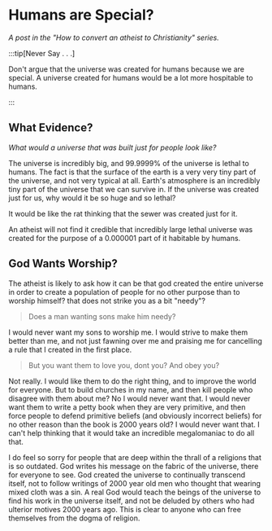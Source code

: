 # Humans are Special?

_A post in the "How to convert an atheist to Christianity" series._

:::tip[Never Say . . .]

Don't argue that the universe was created for humans because we are special.  A universe created for humans would be a lot more hospitable to humans.

:::

## What Evidence?

_What would a universe that was built just for people look like?_

The universe is incredibly big, and 99.9999% of the universe is lethal to humans.  The fact is that the surface of the earth is a very very tiny part of the universe, and not very typical at all.  Earth's atmosphere is an incredibly tiny part of the universe that we can survive in.  If the universe was created just for us, why would it be so huge and so lethal?

It would be like the rat thinking that the sewer was created just for it.

An atheist will not find it credible that incredibly large lethal universe was created for the purpose of a 0.000001 part of it habitable by humans.  

## God Wants Worship?

The atheist is likely to ask how it can be that god created the entire universe in order to create a population of people for no other purpose than to worship himself? that does not strike you as a bit "needy"?

> Does a man wanting sons make him needy?

I would never want my sons to worship me. I would strive to make them better than me, and not just fawning over me and praising me for cancelling a rule that I created in the first place.

> But you want them to love you, dont you? And obey you?

Not really. I would like them to do the right thing, and to improve the world for everyone. But to build churches in my name, and then kill people who disagree with them about me?  No I would never want that. I would never want them to write a petty book when they are very primitive, and then force people to defend primitive beliefs (and obviously incorrect beliefs) for no other reason than the book is 2000 years old? I would never want that. I can't help thinking that it would take an incredible megalomaniac to do all that.

I do feel so sorry for people that are deep within the thrall of a religions that is so outdated.
God writes his message on the fabric of the universe, there for everyone to see. God created the universe to continually transcend itself, not to follow writings of 2000 year old men who thought that wearing mixed cloth was a sin. A real God would teach the beings of the universe to find his work in the universe itself, and not be deluded by others who had ulterior motives 2000 years ago. This is clear to anyone who can free themselves from the dogma of religion.


